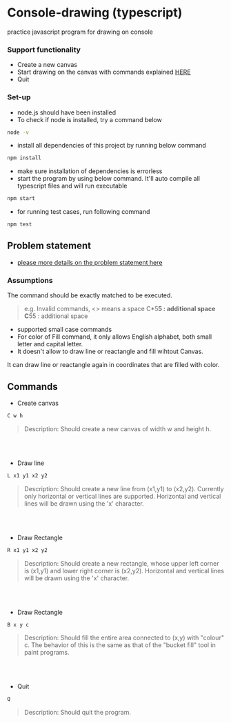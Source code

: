 # Console-drawing (typescript)
practice javascript program for drawing on console

### Support functionality

- Create a new canvas
- Start drawing on the canvas with commands explained [HERE](#Commands)
- Quit

### Set-up
- node.js should have been installed
- To check if node is installed, try a command below
```bash
node -v
```
- install all dependencies of this project by running below command
```bash
npm install
```
- make sure installation of dependencies is errorless
- start the program by using below command. It'll auto compile all typescript files and will run executable
```bash
npm start
```
- for running test cases, run following command
```bash
npm test
```

## Problem statement
- [please more details on the problem statement here](problem-statement.txt)

### Assumptions
The command should be exactly matched to be executed.
> e.g. Invalid commands, <> means a space
C*5**5 : additional space
C**55 : additional space
- supported small case commands
- For color of Fill command, it only allows English alphabet, both small letter and capital letter.
- It doesn't allow to draw line or reactangle and fill wihtout Canvas.

It can draw line or reactangle again in coordinates that are filled with color.

## Commands

* Create canvas
```bash
C w h
```

> Description: Should create a new canvas of width w and height h.

<br><br>
* Draw line
```bash
L x1 y1 x2 y2
```

> Description: Should create a new line from (x1,y1) to (x2,y2). Currently only
horizontal or vertical lines are supported. Horizontal and vertical lines
will be drawn using the 'x' character.

<br><br>
* Draw Rectangle
```bash
R x1 y1 x2 y2
```

> Description: Should create a new rectangle, whose upper left corner is (x1,y1) and
lower right corner is (x2,y2). Horizontal and vertical lines will be drawn
using the 'x' character.

<br><br>
* Draw Rectangle
```bash
B x y c
```

> Description: Should fill the entire area connected to (x,y) with "colour" c. The
behavior of this is the same as that of the "bucket fill" tool in paint
programs.

<br><br>
* Quit
```bash
Q
``` 		         

> Description: Should quit the program.
